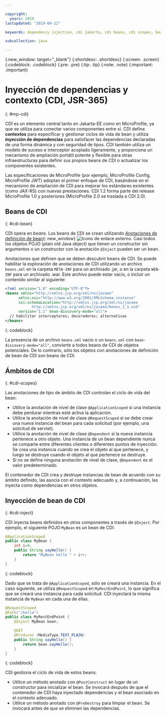 ```yaml
---

copyright:
  years: 2019
lastupdated: "2019-04-22"

keywords: dependency injection, cdi jakarta, cdi beans, cdi scopes, bean lifecycle, context injection microprofile, microprofile cdi

subcollection: java

---
```


{:new_window: target="_blank"}
{:shortdesc: .shortdesc}
{:screen: .screen}
{:codeblock: .codeblock}
{:pre: .pre}
{:tip: .tip}
{:note: .note}
{:important: .important}

# Inyección de dependencias y contexto (CDI, JSR-365)
{: #mp-cdi}

CDI es un elemento central tanto en Jakarta-EE como en MicroProfile, ya que se utiliza para conectar varios componentes entre sí. CDI define **contextos** para especificar y gestionar ciclos de vida de bean y utiliza **inyección de dependencias** para satisfacer las dependencias declaradas de una forma dinámica y con seguridad de tipos. CDI también utiliza un modelo de suceso e interceptor acoplado ligeramente, y proporciona un mecanismo de ampliación portátil potente y flexible para otras infraestructuras para definir sus propios beans de CDI o actualizar los componentes existentes.

Las especificaciones de MicroProfile (por ejemplo, MicroProfile Config, MicroProfile JWT) adoptan el primer enfoque de CDI, basándose en el mecanismo de ampliación de CDI para mejorar los estándares existentes (como JAX-RS) con nuevas prestaciones. CDI 1.2 forma parte del release MicroProfile 1.0 y posteriores (MicroProfile 2.0 se traslada a CDI 2.0).

## Beans de CDI
{: #cdi-bean}

CDI opera en _beans_. Los beans de CDI se crean utilizando [Anotaciones de definición de bean](https://docs.jboss.org/cdi/spec/2.0/cdi-spec.html){: new_window} ![Icono de enlace externo](../icons/launch-glyph.svg "Icono de enlace externo"). Casi todos los objetos POJO (plain old Java object) que tienen un constructor sin argumentos o un constructor con la anotación `@Inject` pueden ser un bean.

Anotaciones que definen que se deben descubrir beans de CDI. Se puede habilitar la exploración de anotaciones de CDI utilizando un archivo
`beans.xml` en la carpeta `META-INF` para un archivado .jar, o en la carpeta `WEB-INF` para un archivado .war. Este archivo puede estar vacío, o incluir un contenido similar al siguiente:

```xml
<?xml version="1.0" encoding="UTF-8"?>
<beans xmlns="http://xmlns.jcp.org/xml/ns/javaee"
      xmlns:xsi="http://www.w3.org/2001/XMLSchema-instance"
      xsi:schemaLocation="http://xmlns.jcp.org/xml/ns/javaee
            http://xmlns.jcp.org/xml/ns/javaee/beans_1_1.xsd"
      version="1.1" bean-discovery-mode="all">
  // habilitar interceptores; decoradores; alternativas
</beans>
```
{: codeblock}

La presencia de un archivo `beans.xml` vacío o un `beans.xml` con `bean-discovery-mode="all"`, convierte a todos beans de CDI de objetos potenciales. De lo contrario, sólo los objetos con anotaciones de definición de bean de CDI son beans de CDI.

## Ámbitos de CDI
{: #cdi-scopes}

Las anotaciones de tipo de ámbito de CDI controlan el ciclo de vida del bean:

* Utilice la anotación de nivel de clase `@ApplicationScoped` si una instancia debe perdurar mientras esté activa la aplicación.
* Utilice la anotación de nivel de clase `@RequestScoped` si se debe crear una nueva instancia del bean para cada solicitud (por ejemplo, una solicitud de servlet).
* Utilice la anotación de nivel de clase `@Dependent` si la nueva instancia pertenece a otro objeto. Una instancia de un bean dependiente nunca se comparte entre diferentes clientes o diferentes puntos de inyección. Se crea una instancia cuando se crea el objeto al que pertenece, y luego se destruye cuando el objeto al que pertenece se destruye.
* Si no se define ninguna anotación de nivel de clase, `@Dependent` es el valor predeterminado.

El contenedor de CDI crea y destruye instancias de bean de acuerdo con su ámbito definido, las asocia con el contexto adecuado y, a continuación, las inyecta como dependencias en otros objetos.

## Inyección de bean de CDI
{: #cdi-inject}

CDI inyecta beans definidos en otros componentes a través de `@Inject`. Por ejemplo, el siguiente POJO `MyBean` es un bean de CDI:

```java
@ApplicationScoped
public class MyBean {
    int i=0;
    public String sayHello() {
        return "MyBean hello " + i++;
    }
}
```
{: codeblock}

Dado que se trata de `@ApplicationScoped`, sólo se creará una instancia. En el caso siguiente, se utiliza `@RequestScoped` en `MyRestEndPoint`, lo que significa que se creará una instancia para cada solicitud. CDI inyectará la misma instancia de `MyBean` en cada una de ellas.

```java
@RequestScoped
@Path("/hello")
public class MyRestEndPoint {
    @Inject MyBean bean;

    @GET
    @Produces (MediaType.TEXT_PLAIN)
    public String sayHello() {
        return bean.sayHello();
    }
}
```
{: codeblock}

CDI gestiona el ciclo de vida de estos beans:

* Utilice un método anotado con `@PostConstruct` en lugar de un constructor para inicializar el bean. Se invocará después de que el contenedor de CDI haya inyectado dependencias y el bean asociado en el contexto adecuado.
* Utilice un método anotado con `@PreDestroy` para limpiar el bean. Se invocará antes de que se eliminen las dependencias.
